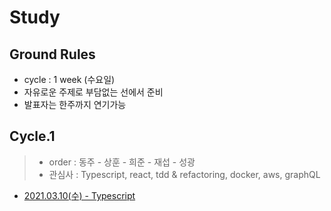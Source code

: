 # Study

## Ground Rules
- cycle : 1 week (수요일)
- 자유로운 주제로 부담없는 선에서 준비
- 발표자는 한주까지 연기가능

## Cycle.1
> - order : 동주 - 상훈 - 희준 - 재섭 - 성광
> - 관심사 : Typescript, react, tdd & refactoring, docker, aws, graphQL
- [2021.03.10(수) - Typescript](cycle-1/study-1-typescript.md)
